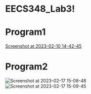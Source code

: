 # EECS348_Lab3!
# Program1
[Screenshot at 2023-02-10 14-42-45](https://user-images.githubusercontent.com/123189937/218193953-a7b53dca-8b45-4ff7-802d-a38900effa40.png)
# Program2
![Screenshot at 2023-02-17 15-08-48](https://user-images.githubusercontent.com/123189937/219803168-ee34b1a9-16b1-4540-9385-f9681ff462c4.png)
![Screenshot at 2023-02-17 15-09-45](https://user-images.githubusercontent.com/123189937/219803187-cadb0197-60b5-491a-a9c6-859f06fa2d95.png)
